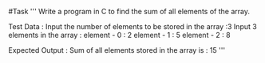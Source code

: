 #Task
'''
Write a program in C to find the sum of all elements of the array.

Test Data :
Input the number of elements to be stored in the array :3
Input 3 elements in the array :
element - 0 : 2
element - 1 : 5
element - 2 : 8

Expected Output :
Sum of all elements stored in the array is : 15 
'''
